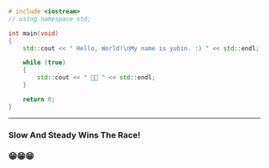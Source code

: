 ```cpp
# include <iostream>
// using namespace std;

int main(void) 
{
    std::cout << " Hello, World!\nMy name is yubin. :) " << std::endl;

    while (true)
    {
        std::cout << " 👨‍🏫 " << std::endl;
    }

    return 0;
}
```
---
### **Slow And Steady Wins The Race!**
### 😁😁😁
<!--
**JJangguyubin/JJangguyubin** is a ✨ _special_ ✨ repository because its `README.md` (this file) appears on your GitHub profile.

Here are some ideas to get you started:

- 🔭 I’m currently working on ...
- 🌱 I’m currently learning ...
- 👯 I’m looking to collaborate on ...
- 🤔 I’m looking for help with ...
- 💬 Ask me about ...
- 📫 How to reach me: ...
- 😄 Pronouns: ...
- ⚡ Fun fact: ...
-->
